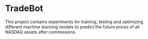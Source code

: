 # TradeBot

This project contains experiments for training, testing and optimizing different machine learning models to predict the future prices of all NASDAQ assets after commissions.
